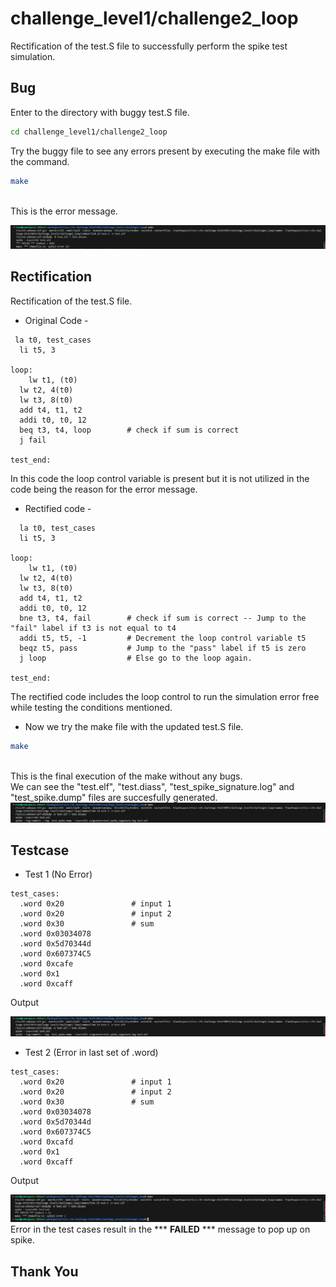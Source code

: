 # challenge_level1/challenge2_loop

Rectification of the test.S file to successfully perform the spike test simulation.

## Bug
Enter to the directory with buggy test.S file.

```bash
cd challenge_level1/challenge2_loop
```

Try the buggy file to see any errors present by executing the make file with the command.
```bash
make
```
\
This is the error message.

![bash make error.png](<bash make error.png>)

## Rectification
Rectification of the test.S file.

- Original Code -
```
 la t0, test_cases
  li t5, 3

loop:
	lw t1, (t0)
  lw t2, 4(t0)
  lw t3, 8(t0)
  add t4, t1, t2
  addi t0, t0, 12
  beq t3, t4, loop        # check if sum is correct
  j fail

test_end:
```
In this code the loop control variable is present but it is not utilized in the code being the reason for the error message.

- Rectified code -
```
  la t0, test_cases
  li t5, 3

loop:
	lw t1, (t0)
  lw t2, 4(t0)
  lw t3, 8(t0)
  add t4, t1, t2
  addi t0, t0, 12
  bne t3, t4, fail        # check if sum is correct -- Jump to the "fail" label if t3 is not equal to t4
  addi t5, t5, -1         # Decrement the loop control variable t5
  beqz t5, pass           # Jump to the "pass" label if t5 is zero
  j loop                  # Else go to the loop again.
  
test_end:
```
The rectified code includes the loop control to run the simulation error free while testing the conditions mentioned.


- Now we try the make file with the updated test.S file.
```bash
make
```
\
This is the final execution of the make without any bugs.\
We can see the "test.elf", "test.diass", "test_spike_signature.log" and "test_spike.dump" files are succesfully generated.
![bash make rectified.png](<bash make rectified.png>)

## Testcase
- Test 1 (No Error)
```
test_cases:
  .word 0x20               # input 1
  .word 0x20               # input 2
  .word 0x30               # sum
  .word 0x03034078
  .word 0x5d70344d
  .word 0x607374C5
  .word 0xcafe
  .word 0x1
  .word 0xcaff
```
Output

![Test_case_1.png](Test_case_1.png)

- Test 2 (Error in last set of .word)
```
test_cases:
  .word 0x20               # input 1
  .word 0x20               # input 2
  .word 0x30               # sum
  .word 0x03034078
  .word 0x5d70344d
  .word 0x607374C5
  .word 0xcafd
  .word 0x1
  .word 0xcaff
```
Output

![Test_case_2.png](Test_case_2.png)
Error in the test cases result in the  *** **FAILED** *** message to pop up on spike.

## Thank You